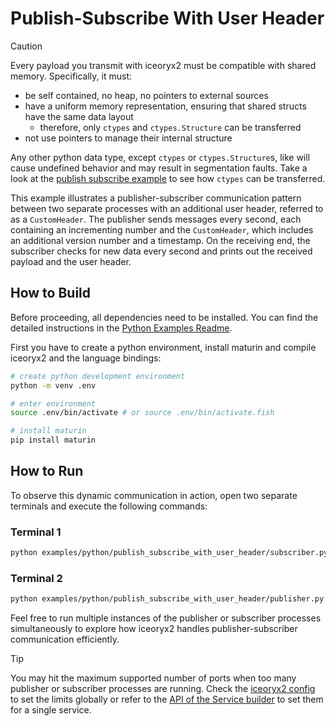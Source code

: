 # Publish-Subscribe With User Header

> [!CAUTION]
> Every payload you transmit with iceoryx2 must be compatible with shared
> memory. Specifically, it must:
>
> * be self contained, no heap, no pointers to external sources
> * have a uniform memory representation, ensuring that shared structs have the
>     same data layout
>   * therefore, only `ctypes` and `ctypes.Structure` can be transferred
> * not use pointers to manage their internal structure
>
> Any other python data type, except `ctypes` or `ctypes.Structure`s, like will
> cause undefined behavior and may result in segmentation faults. Take a look
> at the [publish subscribe example](../publish_subscribe) to see how `ctypes`
> can be transferred.

This example illustrates a publisher-subscriber communication pattern between
two separate processes with an additional user header, referred to as a
`CustomHeader`. The publisher sends messages every second, each containing an
incrementing number and the `CustomHeader`, which includes an additional version
number and a timestamp. On the receiving end, the subscriber checks for new data
every second and prints out the received payload and the user header.

## How to Build

Before proceeding, all dependencies need to be installed. You can find
the detailed instructions in the [Python Examples Readme](../README.md).

First you have to create a python environment, install maturin and compile
iceoryx2 and the language bindings:

```sh
# create python development environment
python -m venv .env

# enter environment
source .env/bin/activate # or source .env/bin/activate.fish

# install maturin
pip install maturin
```

## How to Run

To observe this dynamic communication in action, open two separate terminals and
execute the following commands:

### Terminal 1

```sh
python examples/python/publish_subscribe_with_user_header/subscriber.py
```

### Terminal 2

```sh
python examples/python/publish_subscribe_with_user_header/publisher.py
```

Feel free to run multiple instances of the publisher or subscriber processes
simultaneously to explore how iceoryx2 handles publisher-subscriber
communication efficiently.

> [!TIP]
> You may hit the maximum supported number of ports when too many publisher or
> subscriber processes are running. Check the
> [iceoryx2 config](../../../config) to set the limits globally or refer to the
> [API of the Service builder](https://docs.rs/iceoryx2/latest/iceoryx2/service/index.html)
> to set them for a single service.
